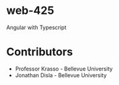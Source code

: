 # web-425
Angular with Typescript
# Contributors
- Professor Krasso - Bellevue University
- Jonathan Disla - Bellevue University
